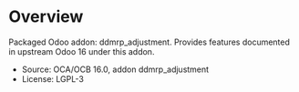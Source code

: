 # Overview

Packaged Odoo addon: ddmrp_adjustment. Provides features documented in upstream Odoo 16 under this addon.

- Source: OCA/OCB 16.0, addon ddmrp_adjustment
- License: LGPL-3
